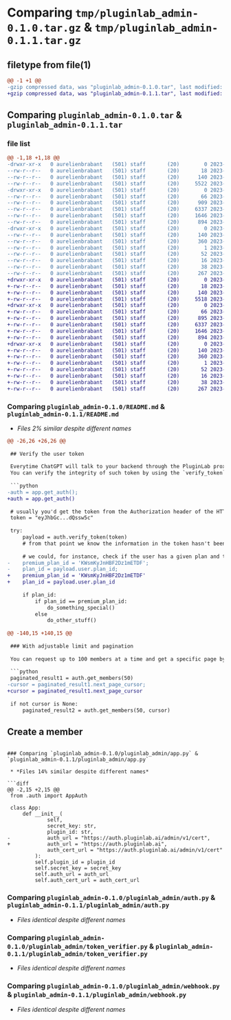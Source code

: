 # Comparing `tmp/pluginlab_admin-0.1.0.tar.gz` & `tmp/pluginlab_admin-0.1.1.tar.gz`

## filetype from file(1)

```diff
@@ -1 +1 @@
-gzip compressed data, was "pluginlab_admin-0.1.0.tar", last modified: Mon Jul 24 21:03:53 2023, max compression
+gzip compressed data, was "pluginlab_admin-0.1.1.tar", last modified: Tue Jul 25 15:12:46 2023, max compression
```

## Comparing `pluginlab_admin-0.1.0.tar` & `pluginlab_admin-0.1.1.tar`

### file list

```diff
@@ -1,18 +1,18 @@
-drwxr-xr-x   0 aurelienbrabant   (501) staff       (20)        0 2023-07-24 21:03:53.163233 pluginlab_admin-0.1.0/
--rw-r--r--   0 aurelienbrabant   (501) staff       (20)       18 2023-07-23 16:14:55.000000 pluginlab_admin-0.1.0/MANIFEST.in
--rw-r--r--   0 aurelienbrabant   (501) staff       (20)      140 2023-07-24 21:03:53.163112 pluginlab_admin-0.1.0/PKG-INFO
--rw-r--r--   0 aurelienbrabant   (501) staff       (20)     5522 2023-07-24 20:58:53.000000 pluginlab_admin-0.1.0/README.md
-drwxr-xr-x   0 aurelienbrabant   (501) staff       (20)        0 2023-07-24 21:03:53.162342 pluginlab_admin-0.1.0/pluginlab_admin/
--rw-r--r--   0 aurelienbrabant   (501) staff       (20)       66 2023-07-23 15:50:42.000000 pluginlab_admin-0.1.0/pluginlab_admin/__init__.py
--rw-r--r--   0 aurelienbrabant   (501) staff       (20)      909 2023-07-23 14:10:44.000000 pluginlab_admin-0.1.0/pluginlab_admin/app.py
--rw-r--r--   0 aurelienbrabant   (501) staff       (20)     6337 2023-07-23 14:10:40.000000 pluginlab_admin-0.1.0/pluginlab_admin/auth.py
--rw-r--r--   0 aurelienbrabant   (501) staff       (20)     1646 2023-07-24 20:49:47.000000 pluginlab_admin-0.1.0/pluginlab_admin/token_verifier.py
--rw-r--r--   0 aurelienbrabant   (501) staff       (20)      894 2023-07-23 13:09:00.000000 pluginlab_admin-0.1.0/pluginlab_admin/webhook.py
-drwxr-xr-x   0 aurelienbrabant   (501) staff       (20)        0 2023-07-24 21:03:53.162945 pluginlab_admin-0.1.0/pluginlab_admin.egg-info/
--rw-r--r--   0 aurelienbrabant   (501) staff       (20)      140 2023-07-24 21:03:53.000000 pluginlab_admin-0.1.0/pluginlab_admin.egg-info/PKG-INFO
--rw-r--r--   0 aurelienbrabant   (501) staff       (20)      360 2023-07-24 21:03:53.000000 pluginlab_admin-0.1.0/pluginlab_admin.egg-info/SOURCES.txt
--rw-r--r--   0 aurelienbrabant   (501) staff       (20)        1 2023-07-24 21:03:53.000000 pluginlab_admin-0.1.0/pluginlab_admin.egg-info/dependency_links.txt
--rw-r--r--   0 aurelienbrabant   (501) staff       (20)       52 2023-07-24 21:03:53.000000 pluginlab_admin-0.1.0/pluginlab_admin.egg-info/requires.txt
--rw-r--r--   0 aurelienbrabant   (501) staff       (20)       16 2023-07-24 21:03:53.000000 pluginlab_admin-0.1.0/pluginlab_admin.egg-info/top_level.txt
--rw-r--r--   0 aurelienbrabant   (501) staff       (20)       38 2023-07-24 21:03:53.163280 pluginlab_admin-0.1.0/setup.cfg
--rw-r--r--   0 aurelienbrabant   (501) staff       (20)      267 2023-07-24 21:03:22.000000 pluginlab_admin-0.1.0/setup.py
+drwxr-xr-x   0 aurelienbrabant   (501) staff       (20)        0 2023-07-25 15:12:46.872781 pluginlab_admin-0.1.1/
+-rw-r--r--   0 aurelienbrabant   (501) staff       (20)       18 2023-07-23 16:14:55.000000 pluginlab_admin-0.1.1/MANIFEST.in
+-rw-r--r--   0 aurelienbrabant   (501) staff       (20)      140 2023-07-25 15:12:46.872662 pluginlab_admin-0.1.1/PKG-INFO
+-rw-r--r--   0 aurelienbrabant   (501) staff       (20)     5518 2023-07-25 14:55:56.000000 pluginlab_admin-0.1.1/README.md
+drwxr-xr-x   0 aurelienbrabant   (501) staff       (20)        0 2023-07-25 15:12:46.871899 pluginlab_admin-0.1.1/pluginlab_admin/
+-rw-r--r--   0 aurelienbrabant   (501) staff       (20)       66 2023-07-23 15:50:42.000000 pluginlab_admin-0.1.1/pluginlab_admin/__init__.py
+-rw-r--r--   0 aurelienbrabant   (501) staff       (20)      895 2023-07-25 15:12:21.000000 pluginlab_admin-0.1.1/pluginlab_admin/app.py
+-rw-r--r--   0 aurelienbrabant   (501) staff       (20)     6337 2023-07-25 15:11:40.000000 pluginlab_admin-0.1.1/pluginlab_admin/auth.py
+-rw-r--r--   0 aurelienbrabant   (501) staff       (20)     1646 2023-07-24 20:49:47.000000 pluginlab_admin-0.1.1/pluginlab_admin/token_verifier.py
+-rw-r--r--   0 aurelienbrabant   (501) staff       (20)      894 2023-07-23 13:09:00.000000 pluginlab_admin-0.1.1/pluginlab_admin/webhook.py
+drwxr-xr-x   0 aurelienbrabant   (501) staff       (20)        0 2023-07-25 15:12:46.872471 pluginlab_admin-0.1.1/pluginlab_admin.egg-info/
+-rw-r--r--   0 aurelienbrabant   (501) staff       (20)      140 2023-07-25 15:12:46.000000 pluginlab_admin-0.1.1/pluginlab_admin.egg-info/PKG-INFO
+-rw-r--r--   0 aurelienbrabant   (501) staff       (20)      360 2023-07-25 15:12:46.000000 pluginlab_admin-0.1.1/pluginlab_admin.egg-info/SOURCES.txt
+-rw-r--r--   0 aurelienbrabant   (501) staff       (20)        1 2023-07-25 15:12:46.000000 pluginlab_admin-0.1.1/pluginlab_admin.egg-info/dependency_links.txt
+-rw-r--r--   0 aurelienbrabant   (501) staff       (20)       52 2023-07-25 15:12:46.000000 pluginlab_admin-0.1.1/pluginlab_admin.egg-info/requires.txt
+-rw-r--r--   0 aurelienbrabant   (501) staff       (20)       16 2023-07-25 15:12:46.000000 pluginlab_admin-0.1.1/pluginlab_admin.egg-info/top_level.txt
+-rw-r--r--   0 aurelienbrabant   (501) staff       (20)       38 2023-07-25 15:12:46.872838 pluginlab_admin-0.1.1/setup.cfg
+-rw-r--r--   0 aurelienbrabant   (501) staff       (20)      267 2023-07-25 15:12:27.000000 pluginlab_admin-0.1.1/setup.py
```

### Comparing `pluginlab_admin-0.1.0/README.md` & `pluginlab_admin-0.1.1/README.md`

 * *Files 2% similar despite different names*

```diff
@@ -26,26 +26,26 @@
 
 ## Verify the user token
 
 Everytime ChatGPT will talk to your backend through the PluginLab proxy, it will send the user token in the Authorization header as a bearer token.
 You can verify the integrity of such token by using the `verify_token` method:
 
 ```python
-auth = app.get_auth();
+auth = app.get_auth()
 
 # usually you'd get the token from the Authorization header of the HTTP request, formatted as `Bearer <token>`
 token = "eyJhbGc...dQssw5c"
 
 try:
     payload = auth.verify_token(token)
     # from that point we know the information in the token hasn't been tampered with
 
     # we could, for instance, check if the user has a given plan and take specific action based on that
-    premium_plan_id = 'KWsmKyJnHBF2Dz1mETDF';
-    plan_id = payload.user.plan_id;
+    premium_plan_id = 'KWsmKyJnHBF2Dz1mETDF'
+    plan_id = payload.user.plan_id
 
     if plan_id:
         if plan_id == premium_plan_id: 
             do_something_special()
         else
             do_other_stuff()
 
@@ -140,15 +140,15 @@
 
 ### With adjustable limit and pagination
 
 You can request up to 100 members at a time and get a specific page by providing a cursor obtained from a previous call.
 
 ```python
 paginated_result1 = auth.get_members(50)
-cursor = paginated_result1.next_page_cursor;
+cursor = paginated_result1.next_page_cursor
 
 if not cursor is None:
     paginated_result2 = auth.get_members(50, cursor)
 ```
 
 ## Create a member
```

### Comparing `pluginlab_admin-0.1.0/pluginlab_admin/app.py` & `pluginlab_admin-0.1.1/pluginlab_admin/app.py`

 * *Files 14% similar despite different names*

```diff
@@ -2,15 +2,15 @@
 from .auth import AppAuth
 
 class App:
     def __init__(
             self,
             secret_key: str,
             plugin_id: str,
-            auth_url = "https://auth.pluginlab.ai/admin/v1/cert",
+            auth_url = "https://auth.pluginlab.ai",
             auth_cert_url = "https://auth.pluginlab.ai/admin/v1/cert"
         ):
         self.plugin_id = plugin_id
         self.secret_key = secret_key
         self.auth_url = auth_url
         self.auth_cert_url = auth_cert_url
```

### Comparing `pluginlab_admin-0.1.0/pluginlab_admin/auth.py` & `pluginlab_admin-0.1.1/pluginlab_admin/auth.py`

 * *Files identical despite different names*

### Comparing `pluginlab_admin-0.1.0/pluginlab_admin/token_verifier.py` & `pluginlab_admin-0.1.1/pluginlab_admin/token_verifier.py`

 * *Files identical despite different names*

### Comparing `pluginlab_admin-0.1.0/pluginlab_admin/webhook.py` & `pluginlab_admin-0.1.1/pluginlab_admin/webhook.py`

 * *Files identical despite different names*

